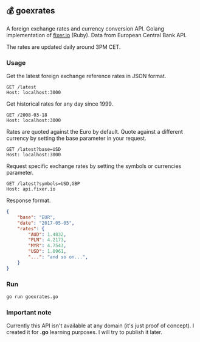 ## 💰 goexrates

A foreign exchange rates and currency conversion API. Golang implementation of [fixer.io](http://fixer.io) (Ruby). Data from European Central Bank API.

The rates are updated daily around 3PM CET.

### **Usage**

Get the latest foreign exchange reference rates in JSON format.

```http
GET /latest
Host: localhost:3000
```

Get historical rates for any day since 1999.

```http
GET /2008-03-18
Host: localhost:3000
```

Rates are quoted against the Euro by default. Quote against a different currency by setting the base parameter in your request.

```http
GET /latest?base=USD
Host: localhost:3000
```

Request specific exchange rates by setting the symbols or currencies parameter.

```http
GET /latest?symbols=USD,GBP
Host: api.fixer.io
```

Response format.

```json
{
    "base": "EUR",
    "date": "2017-05-05",
    "rates": {
        "AUD": 1.4832,
        "PLN": 4.2173,
        "MYR": 4.7543,
        "USD": 1.0961,
        "...": "and so on...",
    }
}
```

### **Run**

```bash
go run goexrates.go
```

### **Important note**

Currently this API isn't available at any domain (it's just proof of concept). I created it for **.go** learning purposes. I will try to publish it later.
